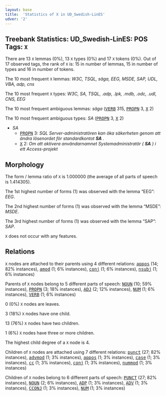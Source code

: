 ```yaml
---
layout: base
title:  'Statistics of X in UD_Swedish-LinES'
udver: '2'
---
```


## Treebank Statistics: UD_Swedish-LinES: POS Tags: `X`

There are 13 `X` lemmas (0%), 13 `X` types (0%) and 17 `X` tokens (0%).
Out of 17 observed tags, the rank of `X` is: 15 in number of lemmas, 15 in number of types and 16 in number of tokens.

The 10 most frequent `X` lemmas: <em>W3C, TSQL, säga, EEG, MSDE, SAP, UDL, VBA, adp, cns</em>

The 10 most frequent `X` types:  <em>W3C, SA, TSQL, .adp, .lpk, .mdb, .odc, .udl, CNS, EEG</em>

The 10 most frequent ambiguous lemmas: <em>säga</em> (<tt><a href="sv_lines-pos-VERB.html">VERB</a></tt> 315, <tt><a href="sv_lines-pos-PROPN.html">PROPN</a></tt> 3, <tt><a href="sv_lines-pos-X.html">X</a></tt> 2)

The 10 most frequent ambiguous types:  <em>SA</em> (<tt><a href="sv_lines-pos-PROPN.html">PROPN</a></tt> 3, <tt><a href="sv_lines-pos-X.html">X</a></tt> 2)


* <em>SA</em>
  * <tt><a href="sv_lines-pos-PROPN.html">PROPN</a></tt> 3: <em>SQL Server-administratören kan öka säkerheten genom att ändra lösenordet för standardkontot <b>SA</b> .</em>
  * <tt><a href="sv_lines-pos-X.html">X</a></tt> 2: <em>Om att aktivera användarnamnet Systemadministratör ( <b>SA</b> ) i ett Access-projekt</em>

## Morphology

The form / lemma ratio of `X` is 1.000000 (the average of all parts of speech is 1.414305).

The 1st highest number of forms (1) was observed with the lemma “EEG”: <em>EEG</em>.

The 2nd highest number of forms (1) was observed with the lemma “MSDE”: <em>MSDE</em>.

The 3rd highest number of forms (1) was observed with the lemma “SAP”: <em>SAP</em>.

`X` does not occur with any features.


## Relations

`X` nodes are attached to their parents using 4 different relations: <tt><a href="sv_lines-dep-appos.html">appos</a></tt> (14; 82% instances), <tt><a href="sv_lines-dep-amod.html">amod</a></tt> (1; 6% instances), <tt><a href="sv_lines-dep-conj.html">conj</a></tt> (1; 6% instances), <tt><a href="sv_lines-dep-nsubj.html">nsubj</a></tt> (1; 6% instances)

Parents of `X` nodes belong to 5 different parts of speech: <tt><a href="sv_lines-pos-NOUN.html">NOUN</a></tt> (10; 59% instances), <tt><a href="sv_lines-pos-PROPN.html">PROPN</a></tt> (3; 18% instances), <tt><a href="sv_lines-pos-ADJ.html">ADJ</a></tt> (2; 12% instances), <tt><a href="sv_lines-pos-NUM.html">NUM</a></tt> (1; 6% instances), <tt><a href="sv_lines-pos-VERB.html">VERB</a></tt> (1; 6% instances)

0 (0%) `X` nodes are leaves.

3 (18%) `X` nodes have one child.

13 (76%) `X` nodes have two children.

1 (6%) `X` nodes have three or more children.

The highest child degree of a `X` node is 4.

Children of `X` nodes are attached using 7 different relations: <tt><a href="sv_lines-dep-punct.html">punct</a></tt> (27; 82% instances), <tt><a href="sv_lines-dep-advmod.html">advmod</a></tt> (1; 3% instances), <tt><a href="sv_lines-dep-appos.html">appos</a></tt> (1; 3% instances), <tt><a href="sv_lines-dep-case.html">case</a></tt> (1; 3% instances), <tt><a href="sv_lines-dep-cc.html">cc</a></tt> (1; 3% instances), <tt><a href="sv_lines-dep-conj.html">conj</a></tt> (1; 3% instances), <tt><a href="sv_lines-dep-nummod.html">nummod</a></tt> (1; 3% instances)

Children of `X` nodes belong to 6 different parts of speech: <tt><a href="sv_lines-pos-PUNCT.html">PUNCT</a></tt> (27; 82% instances), <tt><a href="sv_lines-pos-NOUN.html">NOUN</a></tt> (2; 6% instances), <tt><a href="sv_lines-pos-ADP.html">ADP</a></tt> (1; 3% instances), <tt><a href="sv_lines-pos-ADV.html">ADV</a></tt> (1; 3% instances), <tt><a href="sv_lines-pos-CCONJ.html">CCONJ</a></tt> (1; 3% instances), <tt><a href="sv_lines-pos-NUM.html">NUM</a></tt> (1; 3% instances)

